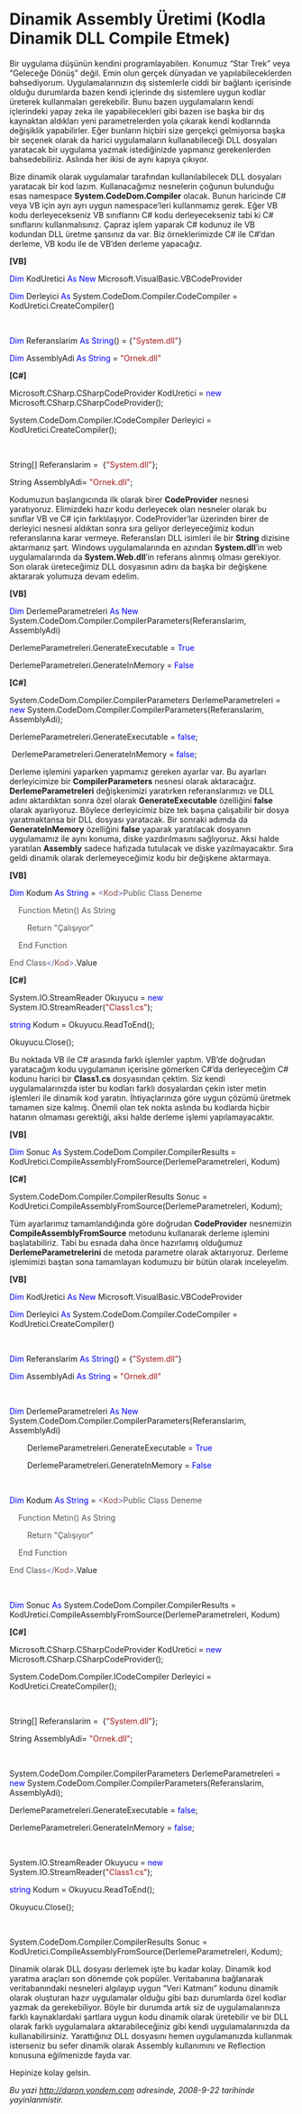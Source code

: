 # Dinamik Assembly Üretimi (Kodla Dinamik DLL Compile Etmek)
Bir uygulama düşünün kendini programlayabilen. Konumuz “Star Trek” veya
“Geleceğe Dönüş” değil. Emin olun gerçek dünyadan ve yapılabileceklerden
bahsediyorum. Uygulamalarınızın dış sistemlerle ciddi bir bağlantı
içerisinde olduğu durumlarda bazen kendi içlerinde dış sistemlere uygun
kodlar üreterek kullanmaları gerekebilir. Bunu bazen uygulamaların kendi
içlerindeki yapay zeka ile yapabilecekleri gibi bazen ise başka bir dış
kaynaktan aldıkları yeni parametrelerden yola çıkarak kendi kodlarında
değişiklik yapabilirler. Eğer bunların hiçbiri size gerçekçi gelmiyorsa
başka bir seçenek olarak da harici uygulamaların kullanabileceği DLL
dosyaları yaratacak bir uygulama yazmak istediğinizde yapmanız
gerekenlerden bahsedebiliriz. Aslında her ikisi de aynı kapıya çıkıyor.

Bize dinamik olarak uygulamalar tarafından kullanılabilecek DLL
dosyaları yaratacak bir kod lazım. Kullanacağımız nesnelerin çoğunun
bulunduğu esas namespace **System.CodeDom.Compiler** olacak. Bunun
haricinde C\# veya VB için ayrı ayrı uygun namespace’leri kullanmamız
gerek. Eğer VB kodu derleyecekseniz VB sınıflarını C\# kodu
derleyecekseniz tabi ki C\# sınıflarını kullanmalısınız. Çapraz işlem
yaparak C\# kodunuz ile VB kodundan DLL üretme şansınız da var. Biz
örneklerimizde C\# ile C\#’dan derleme, VB kodu ile de VB’den derleme
yapacağız.

**[VB]**

<span style="color: blue;">Dim</span> KodUretici <span
style="color: blue;">As</span> <span style="color: blue;">New</span>
Microsoft.VisualBasic.VBCodeProvider

<span style="color: blue;">Dim</span> Derleyici <span
style="color: blue;">As</span> System.CodeDom.Compiler.CodeCompiler =
KodUretici.CreateCompiler()

 

<span style="color: blue;">Dim</span> Referanslarim <span
style="color: blue;">As</span> <span
style="color: blue;">String</span>() = {<span
style="color: #a31515;">"System.dll"</span>}

<span style="color: blue;">Dim</span> AssemblyAdi <span
style="color: blue;">As</span> <span style="color: blue;">String</span>
= <span style="color: #a31515;">"Ornek.dll"</span>

**[C\#]**

Microsoft.CSharp.CSharpCodeProvider KodUretici = <span
style="color: blue;">new</span> Microsoft.CSharp.CSharpCodeProvider();

System.CodeDom.Compiler.ICodeCompiler Derleyici =
KodUretici.CreateCompiler();

 

String[] Referanslarim =  {<span
style="color: #a31515;">"System.dll"</span>};

String AssemblyAdi= <span style="color: #a31515;">"Ornek.dll"</span>;

Kodumuzun başlangıcında ilk olarak birer **CodeProvider** nesnesi
yaratıyoruz. Elimizdeki hazır kodu derleyecek olan nesneler olarak bu
sınıflar VB ve C\# için farklılaşıyor. CodeProvider’lar üzerinden birer
de derleyici nesnesi aldıktan sonra sıra geliyor derleyeceğimiz kodun
referanslarına karar vermeye. Referansları DLL isimleri ile bir
**String** dizisine aktarmanız şart. Windows uygulamalarında en azından
**System.dll**’in web uygulamalarında da **System.Web.dll**’in referans
alınmış olması gerekiyor. Son olarak üreteceğimiz DLL dosyasının adını
da başka bir değişkene aktararak yolumuza devam edelim.

**[VB]**

<span style="color: blue;">Dim</span> DerlemeParametreleri <span
style="color: blue;">As</span> <span style="color: blue;">New</span>
System.CodeDom.Compiler.CompilerParameters(Referanslarim, AssemblyAdi)

DerlemeParametreleri.GenerateExecutable = <span
style="color: blue;">True</span>

DerlemeParametreleri.GenerateInMemory = <span
style="color: blue;">False</span>

**[C\#]**

System.CodeDom.Compiler.CompilerParameters DerlemeParametreleri = <span
style="color: blue;">new</span>
System.CodeDom.Compiler.CompilerParameters(Referanslarim, AssemblyAdi);

DerlemeParametreleri.GenerateExecutable = <span
style="color: blue;">false</span>;

 DerlemeParametreleri.GenerateInMemory = <span
style="color: blue;">false</span>;

Derleme işlemini yaparken yapmamız gereken ayarlar var. Bu ayarları
derleyicimize bir **CompilerParameters** nesnesi olarak aktaracağız.
**DerlemeParametreleri** değişkenimizi yaratırken referanslarımızı ve
DLL adını aktardıktan sonra özel olarak **GenerateExecutable**
özelliğini **false** olarak ayarlıyoruz. Böylece derleyicimiz bize tek
başına çalışabilir bir dosya yaratmaktansa bir DLL dosyası yaratacak.
Bir sonraki adımda da **GenerateInMemory** özelliğini **false** yaparak
yaratılacak dosyanın uygulamamız ile aynı konuma, diske yazdırılmasını
sağlıyoruz. Aksi halde yaratılan **Assembly** sadece hafızada tutulacak
ve diske yazılmayacaktır. Sıra geldi dinamik olarak derlemeyeceğimiz
kodu bir değişkene aktarmaya.

**[VB]**

<span style="color: blue;">Dim</span> Kodum <span
style="color: blue;">As</span> <span style="color: blue;">String</span>
= <span style="color: #6464b9;">\<</span><span
style="color: #844646;">Kod</span><span
style="color: #6464b9;">\></span><span style="color: #555555;">Public
Class Deneme</span>

    <span style="color: #555555;">Function Metin() As String</span>

        <span style="color: #555555;">Return "Çalışıyor"</span>

    <span style="color: #555555;">End Function</span>

<span style="color: #555555;">End Class</span><span
style="color: #6464b9;">\</</span><span
style="color: #844646;">Kod</span><span
style="color: #6464b9;">\></span>.Value

**[C\#]**

System.IO.StreamReader Okuyucu = <span style="color: blue;">new</span>
System.IO.StreamReader(<span
style="color: #a31515;">"Class1.cs"</span>);

<span style="color: blue;">string</span> Kodum = Okuyucu.ReadToEnd();

Okuyucu.Close();

Bu noktada VB ile C\# arasında farklı işlemler yaptım. VB’de doğrudan
yaratacağım kodu uygulamanın içerisine gömerken C\#’da derleyeceğim C\#
kodunu harici bir **Class1.cs** dosyasından çektim. Siz kendi
uygulamalarınızda ister bu kodları farklı dosyalardan çekin ister metin
işlemleri ile dinamik kod yaratın. İhtiyaçlarınıza göre uygun çözümü
üretmek tamamen size kalmış. Önemli olan tek nokta aslında bu kodlarda
hiçbir hatanın olmaması gerektiği, aksi halde derleme işlemi
yapılamayacaktır.

**[VB]**

<span style="color: blue;">Dim</span> Sonuc <span
style="color: blue;">As</span> System.CodeDom.Compiler.CompilerResults =
KodUretici.CompileAssemblyFromSource(DerlemeParametreleri, Kodum)

**[C\#]**

System.CodeDom.Compiler.CompilerResults Sonuc =
KodUretici.CompileAssemblyFromSource(DerlemeParametreleri, Kodum);

Tüm ayarlarımız tamamlandığında göre doğrudan **CodeProvider**
nesnemizin **CompileAssemblyFromSource** metodunu kullanarak derleme
işlemini başlatabiliriz. Tabi bu esnada daha önce hazırlamış olduğumuz
**DerlemeParametrelerini** de metoda parametre olarak aktarıyoruz.
Derleme işlemimizi baştan sona tamamlayan kodumuzu bir bütün olarak
inceleyelim.

**[VB]**

<span style="color: blue;">Dim</span> KodUretici <span
style="color: blue;">As</span> <span style="color: blue;">New</span>
Microsoft.VisualBasic.VBCodeProvider

<span style="color: blue;">Dim</span> Derleyici <span
style="color: blue;">As</span> System.CodeDom.Compiler.CodeCompiler =
KodUretici.CreateCompiler()

 

<span style="color: blue;">Dim</span> Referanslarim <span
style="color: blue;">As</span> <span
style="color: blue;">String</span>() = {<span
style="color: #a31515;">"System.dll"</span>}

<span style="color: blue;">Dim</span> AssemblyAdi <span
style="color: blue;">As</span> <span style="color: blue;">String</span>
= <span style="color: #a31515;">"Ornek.dll"</span>

 

<span style="color: blue;">Dim</span> DerlemeParametreleri <span
style="color: blue;">As</span> <span style="color: blue;">New</span>
System.CodeDom.Compiler.CompilerParameters(Referanslarim, AssemblyAdi)

        DerlemeParametreleri.GenerateExecutable = <span
style="color: blue;">True</span>

        DerlemeParametreleri.GenerateInMemory = <span
style="color: blue;">False</span>

 

<span style="color: blue;">Dim</span> Kodum <span
style="color: blue;">As</span> <span style="color: blue;">String</span>
= <span style="color: #6464b9;">\<</span><span
style="color: #844646;">Kod</span><span
style="color: #6464b9;">\></span><span style="color: #555555;">Public
Class Deneme</span>

    <span style="color: #555555;">Function Metin() As String</span>

        <span style="color: #555555;">Return "Çalışıyor"</span>

    <span style="color: #555555;">End Function</span>

<span style="color: #555555;">End Class</span><span
style="color: #6464b9;">\</</span><span
style="color: #844646;">Kod</span><span
style="color: #6464b9;">\></span>.Value

 

<span style="color: blue;">Dim</span> Sonuc <span
style="color: blue;">As</span> System.CodeDom.Compiler.CompilerResults =
KodUretici.CompileAssemblyFromSource(DerlemeParametreleri, Kodum)

**[C\#]**

Microsoft.CSharp.CSharpCodeProvider KodUretici = <span
style="color: blue;">new</span> Microsoft.CSharp.CSharpCodeProvider();

System.CodeDom.Compiler.ICodeCompiler Derleyici =
KodUretici.CreateCompiler();

 

String[] Referanslarim =  {<span
style="color: #a31515;">"System.dll"</span>};

String AssemblyAdi= <span style="color: #a31515;">"Ornek.dll"</span>;

 

System.CodeDom.Compiler.CompilerParameters DerlemeParametreleri = <span
style="color: blue;">new</span>
System.CodeDom.Compiler.CompilerParameters(Referanslarim, AssemblyAdi);

DerlemeParametreleri.GenerateExecutable = <span
style="color: blue;">false</span>;

DerlemeParametreleri.GenerateInMemory = <span
style="color: blue;">false</span>;

 

System.IO.StreamReader Okuyucu = <span style="color: blue;">new</span>
System.IO.StreamReader(<span
style="color: #a31515;">"Class1.cs"</span>);

<span style="color: blue;">string</span> Kodum = Okuyucu.ReadToEnd();

Okuyucu.Close();

 

System.CodeDom.Compiler.CompilerResults Sonuc =
KodUretici.CompileAssemblyFromSource(DerlemeParametreleri, Kodum);

Dinamik olarak DLL dosyası derlemek işte bu kadar kolay. Dinamik kod
yaratma araçları son dönemde çok popüler. Veritabanına bağlanarak
veritabanındaki nesneleri algılayıp uygun “Veri Katmanı” kodunu dinamik
olarak oluşturan hazır uygulamalar olduğu gibi bazı durumlarda özel
kodlar yazmak da gerekebiliyor. Böyle bir durumda artık siz de
uygulamalarınıza farklı kaynaklardaki şartlara uygun kodu dinamik olarak
üretebilir ve bir DLL olarak farklı uygulamalara aktarabileceğiniz gibi
kendi uygulamalarınızda da kullanabilirsiniz. Yarattığınız DLL dosyasını
hemen uygulamanızda kullanmak isterseniz bu sefer dinamik olarak
Assembly kullanımını ve Reflection konusuna eğilmenizde fayda var.

Hepinize kolay gelsin.



*Bu yazi http://daron.yondem.com adresinde, 2008-9-22 tarihinde yayinlanmistir.*
